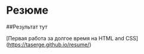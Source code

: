 # Резюме

##Результат тут

[Первая работа за долгое время на HTML and CSS] (https://taserge.github.io/resume/)
